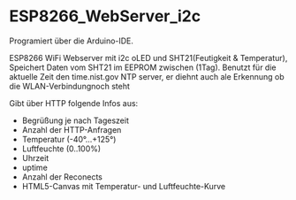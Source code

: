 # ESP8266_WebServer_i2c

Programiert über die Arduino-IDE.

ESP8266 WiFi Webserver mit i2c oLED und SHT21(Feutigkeit & Temperatur), 
Speichert Daten vom SHT21 im EEPROM zwischen (1Tag).
Benutzt für die aktuelle Zeit den time.nist.gov NTP server, er diehnt auch ale Erkennung ob die WLAN-Verbindungnoch steht

Gibt über HTTP folgende Infos aus:
- Begrüßung je nach Tageszeit
- Anzahl der HTTP-Anfragen
- Temperatur (-40°...+125°)
- Luftfeuchte (0..100%)
- Uhrzeit
- uptime
- Anzahl der Reconects
- HTML5-Canvas mit Temperatur- und Luftfeuchte-Kurve
